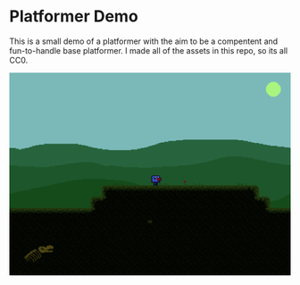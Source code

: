 # Platformer Demo
This is a small demo of a platformer with the aim to be a compentent and fun-to-handle
base platformer. I made all of the assets in this repo, so its all CC0.

![screenshot](screenshot.png)